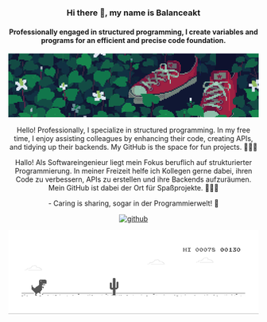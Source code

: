 <div align="center">
  <h3>Hi there 👋, my name is Balanceakt</h3>
  <h4>Professionally engaged in structured programming, I create variables and programs for an efficient and precise code foundation.</h4>

  ![Professionally engaged in structured programming, I create variables and programs for an efficient and precise code foundation.](https://github.com/Balanceakt/Balanceakt/blob/main/gitprofile.gif)

  <p>Hello! Professionally, I specialize in structured programming. In my free time, I enjoy assisting colleagues by enhancing their code, creating APIs, and tidying up their backends. My GitHub is the space for fun projects. 👩‍💻✨</p>

  <p>Hallo! Als Softwareingenieur liegt mein Fokus beruflich auf strukturierter Programmierung. In meiner Freizeit helfe ich Kollegen gerne dabei, ihren Code zu verbessern, APIs zu erstellen und ihre Backends aufzuräumen. Mein GitHub ist dabei der Ort für Spaßprojekte. 👩‍💻✨</p>

  <p>- Caring is sharing, sogar in der Programmierwelt! 🚀</p>

  [<img src='https://cdn.jsdelivr.net/npm/simple-icons@3.0.1/icons/github.svg' alt='github' height='40'>](https://github.com/Balanceakt)  

  ![](https://github.com/Balanceakt/Balanceakt/blob/main/gitdinoprofile.gif)
</div>
